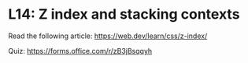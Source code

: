 # L14: Z index and stacking contexts

Read the following article:
https://web.dev/learn/css/z-index/

Quiz: https://forms.office.com/r/zB3jBsqqyh
